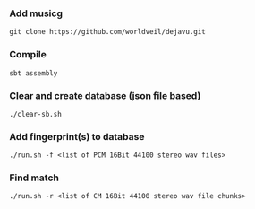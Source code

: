 ### Add musicg

	git clone https://github.com/worldveil/dejavu.git

### Compile 

	sbt assembly

### Clear and create database (json file based)

	./clear-sb.sh


### Add fingerprint(s) to database

	./run.sh -f <list of PCM 16Bit 44100 stereo wav files>

### Find match

	./run.sh -r <list of CM 16Bit 44100 stereo wav file chunks>
	
